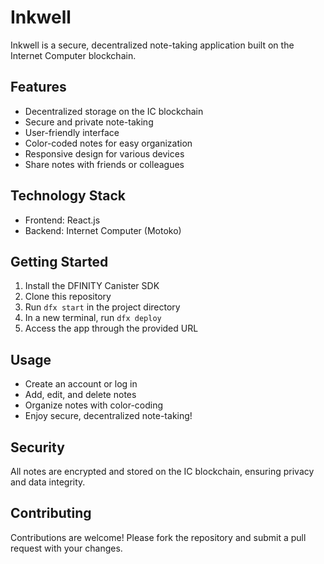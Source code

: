 # Inkwell

Inkwell is a secure, decentralized note-taking application built on the Internet Computer blockchain.

## Features

- Decentralized storage on the IC blockchain
- Secure and private note-taking
- User-friendly interface
- Color-coded notes for easy organization
- Responsive design for various devices
- Share notes with friends or colleagues

## Technology Stack

- Frontend: React.js
- Backend: Internet Computer (Motoko)

## Getting Started

1. Install the DFINITY Canister SDK
2. Clone this repository
3. Run `dfx start` in the project directory
4. In a new terminal, run `dfx deploy`
5. Access the app through the provided URL

## Usage

- Create an account or log in
- Add, edit, and delete notes
- Organize notes with color-coding
- Enjoy secure, decentralized note-taking!

## Security

All notes are encrypted and stored on the IC blockchain, ensuring privacy and data integrity.

## Contributing

Contributions are welcome! Please fork the repository and submit a pull request with your changes.
